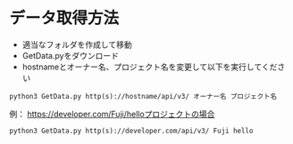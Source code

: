 # データ取得方法
* 適当なフォルダを作成して移動
* GetData.pyをダウンロード
* hostnameとオーナー名、プロジェクト名を変更して以下を実行してください
```
python3 GetData.py http(s)://hostname/api/v3/ オーナー名 プロジェクト名
```
例：
https://developer.com/Fuji/helloプロジェクトの場合
```
python3 GetData.py http(s)://developer.com/api/v3/ Fuji hello
```
